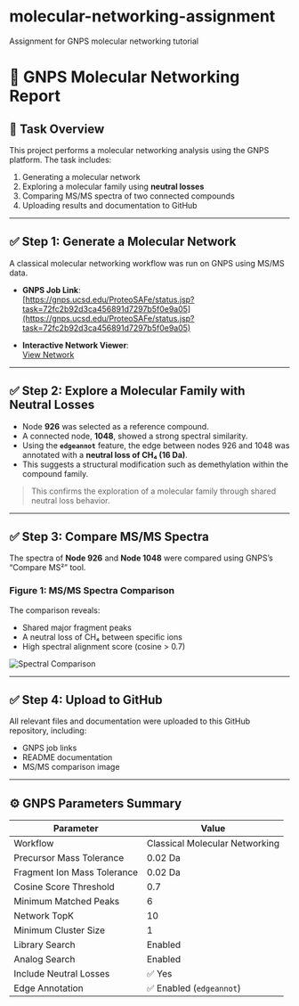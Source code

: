 # molecular-networking-assignment
Assignment for GNPS molecular networking tutorial
# 🧪 GNPS Molecular Networking Report

## 🔗 Task Overview

This project performs a molecular networking analysis using the GNPS platform. The task includes:

1. Generating a molecular network
2. Exploring a molecular family using **neutral losses**
3. Comparing MS/MS spectra of two connected compounds
4. Uploading results and documentation to GitHub

---

## ✅ Step 1: Generate a Molecular Network

A classical molecular networking workflow was run on GNPS using MS/MS data.

- **GNPS Job Link**:  
  [https://gnps.ucsd.edu/ProteoSAFe/status.jsp?task=72fc2b92d3ca456891d7297b5f0e9a05](https://gnps.ucsd.edu/ProteoSAFe/status.jsp?task=72fc2b92d3ca456891d7297b5f0e9a05)

- **Interactive Network Viewer**:  
  [View Network](https://gnps.ucsd.edu/ProteoSAFe/result.jsp?view=network_displayer&componentindex=8&highlight_node=926&task=72fc2b92d3ca456891d7297b5f0e9a05)

---

## ✅ Step 2: Explore a Molecular Family with Neutral Losses

- Node **926** was selected as a reference compound.
- A connected node, **1048**, showed a strong spectral similarity.
- Using the **`edgeannot`** feature, the edge between nodes 926 and 1048 was annotated with a **neutral loss of CH₄ (16 Da)**.
- This suggests a structural modification such as demethylation within the compound family.

> This confirms the exploration of a molecular family through shared neutral loss behavior.

---

## ✅ Step 3: Compare MS/MS Spectra

The spectra of **Node 926** and **Node 1048** were compared using GNPS’s “Compare MS²” tool.

### Figure 1: MS/MS Spectra Comparison

The comparison reveals:

- Shared major fragment peaks
- A neutral loss of CH₄ between specific ions
- High spectral alignment score (cosine > 0.7)

![Spectral Comparison](figures/spectrum_comparison.png)

---

## ✅ Step 4: Upload to GitHub

All relevant files and documentation were uploaded to this GitHub repository, including:

- GNPS job links
- README documentation
- MS/MS comparison image

---

## ⚙️ GNPS Parameters Summary

| Parameter                      | Value           |
|-------------------------------|-----------------|
| Workflow                      | Classical Molecular Networking |
| Precursor Mass Tolerance      | 0.02 Da         |
| Fragment Ion Mass Tolerance   | 0.02 Da         |
| Cosine Score Threshold        | 0.7             |
| Minimum Matched Peaks         | 6               |
| Network TopK                  | 10              |
| Minimum Cluster Size          | 1               |
| Library Search                | Enabled         |
| Analog Search                 | Enabled         |
| Include Neutral Losses        | ✅ Yes          |
| Edge Annotation               | ✅ Enabled (`edgeannot`) |

